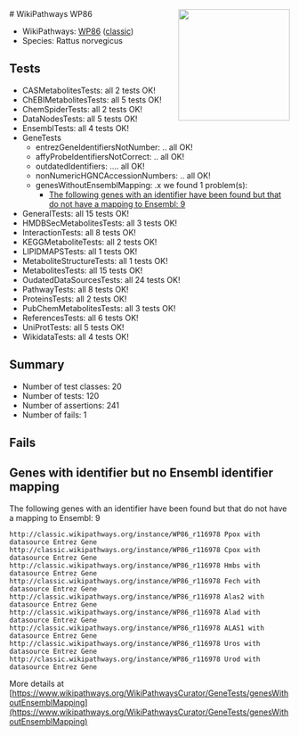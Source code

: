<img style="float: right; width: 200px" src="https://upload.wikimedia.org/wikipedia/commons/thumb/8/83/Wplogo_with_text_500.png/640px-Wplogo_with_text_500.png" />
# WikiPathways WP86

* WikiPathways: [WP86](https://wikipathways.org/pathways/WP86) ([classic](https://classic.wikipathways.org/instance/WP86))
* Species: Rattus norvegicus
## Tests
* CASMetabolitesTests: all 2 tests OK!
* ChEBIMetabolitesTests: all 5 tests OK!
* ChemSpiderTests: all 2 tests OK!
* DataNodesTests: all 5 tests OK!
* EnsemblTests: all 4 tests OK!
* GeneTests
    * entrezGeneIdentifiersNotNumber: .. all OK!
    * affyProbeIdentifiersNotCorrect: .. all OK!
    * outdatedIdentifiers: .... all OK!
    * nonNumericHGNCAccessionNumbers: .. all OK!
    * genesWithoutEnsemblMapping: .x we found 1 problem(s):
        * [The following genes with an identifier have been found but that do not have a mapping to Ensembl: 9](#40286d8b)
* GeneralTests: all 15 tests OK!
* HMDBSecMetabolitesTests: all 3 tests OK!
* InteractionTests: all 8 tests OK!
* KEGGMetaboliteTests: all 2 tests OK!
* LIPIDMAPSTests: all 1 tests OK!
* MetaboliteStructureTests: all 1 tests OK!
* MetabolitesTests: all 15 tests OK!
* OudatedDataSourcesTests: all 24 tests OK!
* PathwayTests: all 8 tests OK!
* ProteinsTests: all 2 tests OK!
* PubChemMetabolitesTests: all 3 tests OK!
* ReferencesTests: all 6 tests OK!
* UniProtTests: all 5 tests OK!
* WikidataTests: all 4 tests OK!


## Summary

* Number of test classes: 20
* Number of tests: 120
* Number of assertions: 241
* Number of fails: 1

## Fails

<a name="40286d8b" />

## Genes with identifier but no Ensembl identifier mapping

The following genes with an identifier have been found but that do not have a mapping to Ensembl: 9
```
http://classic.wikipathways.org/instance/WP86_r116978 Ppox with datasource Entrez Gene
http://classic.wikipathways.org/instance/WP86_r116978 Cpox with datasource Entrez Gene
http://classic.wikipathways.org/instance/WP86_r116978 Hmbs with datasource Entrez Gene
http://classic.wikipathways.org/instance/WP86_r116978 Fech with datasource Entrez Gene
http://classic.wikipathways.org/instance/WP86_r116978 Alas2 with datasource Entrez Gene
http://classic.wikipathways.org/instance/WP86_r116978 Alad with datasource Entrez Gene
http://classic.wikipathways.org/instance/WP86_r116978 ALAS1 with datasource Entrez Gene
http://classic.wikipathways.org/instance/WP86_r116978 Uros with datasource Entrez Gene
http://classic.wikipathways.org/instance/WP86_r116978 Urod with datasource Entrez Gene
```

More details at [https://www.wikipathways.org/WikiPathwaysCurator/GeneTests/genesWithoutEnsemblMapping](https://www.wikipathways.org/WikiPathwaysCurator/GeneTests/genesWithoutEnsemblMapping)

